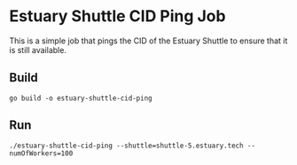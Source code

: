 # Estuary Shuttle CID Ping Job

This is a simple job that pings the CID of the Estuary Shuttle to ensure that it is still available.

## Build
```
go build -o estuary-shuttle-cid-ping
```

## Run
```
./estuary-shuttle-cid-ping --shuttle=shuttle-5.estuary.tech --numOfWorkers=100
```


